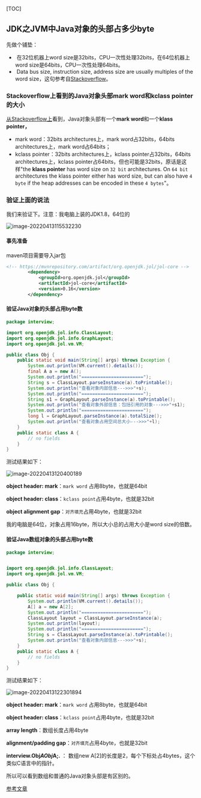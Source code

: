 [TOC]

## JDK之JVM中Java对象的头部占多少byte

 先做个铺垫：

- ​    在32位机器上word size是32bits，CPU一次性处理32bits，在64位机器上word size是64bits，CPU一次性处理64bits。
- ​    Data bus size, instruction size, address size are usually multiples of the word size，这句参考自[Stackoverflow](https://stackoverflow.com/questions/19821103/what-does-it-mean-by-word-size-in-computer)。  

### Stackoverflow上看到的Java对象头部mark word和kclass pointer的大小

[  从Stackoverflow上](https://stackoverflow.com/questions/26357186/what-is-in-java-object-header)看到，Java对象头部有一个**mark word**和一个**klass pointer，**

-  mark word：32bits architectures上，mark word占32bits，64bits architectures上，mark word占64bits；
-   kclass pointer：32bits architectures上，kclass pointer占32bits，64bits architectures上，kclass pointer占64bits，但也可能是32bits，原话是这样"the **klass pointer** has word size on `32 bit` architectures. On `64 bit` architectures the klass pointer either has word size, but can also have `4 byte` if the heap addresses can be encoded in these `4 bytes`"。

### 验证上面的说法

  我们来验证下。注意：我电脑上装的JDK1.8，64位的

![image-20220413115532230](https://cdn.jsdelivr.net/gh/zjmJavaByte/images/img/202204131155008.png)

#### 事先准备

maven项目需要导入jar包

```xml
<!-- https://mvnrepository.com/artifact/org.openjdk.jol/jol-core -->
        <dependency>
            <groupId>org.openjdk.jol</groupId>
            <artifactId>jol-core</artifactId>
            <version>0.16</version>
        </dependency>
```

#### 验证Java对象的头部占用byte数

```java
package interview;

import org.openjdk.jol.info.ClassLayout;
import org.openjdk.jol.info.GraphLayout;
import org.openjdk.jol.vm.VM;

public class Obj {
    public static void main(String[] args) throws Exception {
        System.out.println(VM.current().details());
        final A a = new A();
        System.out.println("=======================");
        String s = ClassLayout.parseInstance(a).toPrintable();
        System.out.println("查看对象内部信息--->>>"+s);
        System.out.println("=======================");
        String s1 = GraphLayout.parseInstance(a).toPrintable();
        System.out.println("查看对象外部信息：包括引用的对象--->>>"+s1);
        System.out.println("=======================");
        long l = GraphLayout.parseInstance(a).totalSize();
        System.out.println("查看对象占用空间总大小--->>>"+l);
    }
    public static class A {
        // no fields
    }
}
```

测试结果如下：

![image-20220413120400189](https://cdn.jsdelivr.net/gh/zjmJavaByte/images/img/202204131204222.png)

**object header: mark**：`mark word` 占用8byte，也就是64bit

**object header: class**：`kclass point`占用4byte，也就是32bit

**object alignment gap**：`对齐填充`占用4byte，也就是32bit

我的电脑是64位，对象占用16byte，所以大小总的占用大小是word size的倍数。

#### 验证Java数组对象的头部占用byte数

```java
package interview;


import org.openjdk.jol.info.ClassLayout;
import org.openjdk.jol.vm.VM;

public class Obj {

    public static void main(String[] args) throws Exception {
        System.out.println(VM.current().details());
        A[] a = new A[2];
        System.out.println("=======================");
        ClassLayout layout = ClassLayout.parseInstance(a);
        System.out.println(layout);
        System.out.println("=======================");
        String s = ClassLayout.parseInstance(a).toPrintable();
        System.out.println("查看对象内部信息--->>>"+s);
    }
    public static class A {
        // no fields
    }
}


```

测试结果如下：

![image-20220413122301894](https://cdn.jsdelivr.net/gh/zjmJavaByte/images/img/202204131223923.png)

**object header: mark**：`mark word` 占用8byte，也就是64bit

**object header: class**：`kclass point`占用4byte，也就是32bit

**array length**：数组长度占用4byte

**alignment/padding gap**：`对齐填充`占用4byte，也就是32bit

**interview.Obj$A Obj$A;.<elements>**    ： 数组new A[2]的长度是2，每个下标处占4bytes，这个类似C语言中的指针。

所以可以看到数组和普通的Java对象头部是有区别的。

[参考文章](https://cloud.tencent.com/developer/article/1413543)